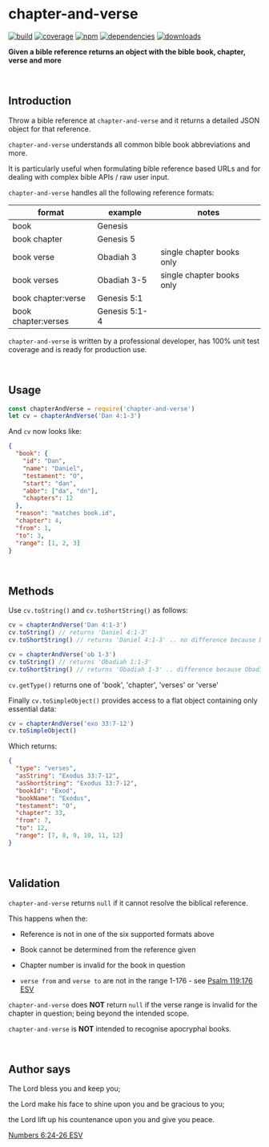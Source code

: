 # chapter-and-verse

[![build](https://img.shields.io/travis/danday74/chapter-and-verse/master.svg?label=linux)](https://travis-ci.org/danday74/chapter-and-verse)
[![coverage](https://coveralls.io/repos/github/danday74/chapter-and-verse/badge.svg)](https://coveralls.io/github/danday74/chapter-and-verse)
[![npm](https://img.shields.io/npm/v/chapter-and-verse.svg)](https://www.npmjs.com/package/chapter-and-verse)
[![dependencies](https://david-dm.org/danday74/chapter-and-verse/status.svg)](https://david-dm.org/danday74/chapter-and-verse)
[![downloads](https://img.shields.io/npm/dm/chapter-and-verse.svg)](https://www.npmjs.com/package/chapter-and-verse)

**Given a bible reference returns an object with the bible book, chapter, verse and more**



<br>

## Introduction

Throw a bible reference at `chapter-and-verse` and it returns a detailed JSON object for that reference.

`chapter-and-verse` understands all common bible book abbreviations and more.

It is particularly useful when formulating bible reference based URLs and for dealing with complex bible APIs / raw user input.

`chapter-and-verse` handles all the following reference formats:

| format              	| example       	| notes                     	|
|---------------------	|---------------	|---------------------------	|
| book                	| Genesis       	|                           	|
| book chapter        	| Genesis 5     	|                           	|
| book verse          	| Obadiah 3     	| single chapter books only 	|
| book verses         	| Obadiah 3-5   	| single chapter books only 	|
| book chapter:verse  	| Genesis 5:1   	|                           	|
| book chapter:verses 	| Genesis 5:1-4 	|                           	|

`chapter-and-verse` is written by a professional developer, has 100% unit test coverage and is ready for production use.



<br>

## Usage

```javascript 1.7
const chapterAndVerse = require('chapter-and-verse')
let cv = chapterAndVerse('Dan 4:1-3')
```

And `cv` now looks like:

```json
{
  "book": {
    "id": "Dan",
    "name": "Daniel",
    "testament": "O",
    "start": "dan",
    "abbr": ["da", "dn"],
    "chapters": 12
  },
  "reason": "matches book.id",
  "chapter": 4,
  "from": 1,
  "to": 3,
  "range": [1, 2, 3]
}
```



<br>

## Methods

Use `cv.toString()` and `cv.toShortString()` as follows:

```javascript 1.7
cv = chapterAndVerse('Dan 4:1-3')
cv.toString() // returns 'Daniel 4:1-3'
cv.toShortString() // returns 'Daniel 4:1-3' .. no difference because Daniel has multiple chapters

cv = chapterAndVerse('ob 1-3')
cv.toString() // returns 'Obadiah 1:1-3'
cv.toShortString() // returns 'Obadiah 1-3' .. difference because Obadiah only has a single chapter
```

`cv.getType()` returns one of 'book', 'chapter', 'verses' or 'verse'

Finally `cv.toSimpleObject()` provides access to a flat object containing only essential data:

```javascript 1.7
cv = chapterAndVerse('exo 33:7-12')
cv.toSimpleObject()
```

Which returns:

```json
{
  "type": "verses",
  "asString": "Exodus 33:7-12",
  "asShortString": "Exodus 33:7-12",
  "bookId": "Exod",
  "bookName": "Exodus",
  "testament": "O",
  "chapter": 33,
  "from": 7,
  "to": 12,
  "range": [7, 8, 9, 10, 11, 12]
}
```



<br>

## Validation

`chapter-and-verse` returns `null` if it cannot resolve the biblical reference.

This happens when the:

* Reference is not in one of the six supported formats above

* Book cannot be determined from the reference given

* Chapter number is invalid for the book in question

* `verse from` and `verse to` are not in the range 1-176 - see [Psalm 119:176 ESV](https://www.biblegateway.com/passage/?search=Psalm%20119:176&version=ESV "Jesus loves you")

`chapter-and-verse` does **NOT** return `null` if the verse range is invalid for the chapter in question; being beyond the intended scope.

`chapter-and-verse` is **NOT** intended to recognise apocryphal books.



<br>

## Author says

The Lord bless you and keep you;

the Lord make his face to shine upon you and be gracious to you;

the Lord lift up his countenance upon you and give you peace.

[Numbers 6:24-26 ESV](https://www.biblegateway.com/passage/?search=Numbers+6%3A24-26&version=ESV "Jesus loves you")



<br><br><br>
